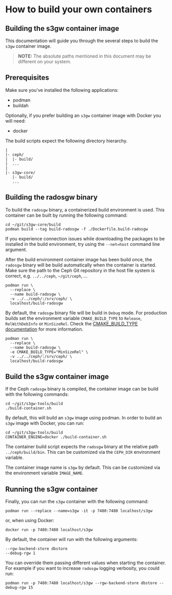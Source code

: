 # How to build your own containers

## Building the s3gw container image

This documentation will guide you through the several steps to build the
`s3gw` container image.

> **NOTE:** The absolute paths mentioned in this document may be different
> on your system.

## Prerequisites

Make sure you've installed the following applications:

- podman
- buildah

Optionally, if you prefer building an `s3gw` container image with Docker you
will need:

- docker

The build scripts expect the following directory hierarchy.

```text
|
|- ceph/
|  |- build/
|  ...
|
|- s3gw-core/
   |- build/
   ...
```

## Building the radosgw binary

To build the `radosgw` binary, a containerized build environment is used.
This container can be built by running the following command:

```shell
cd ~/git/s3gw-core/build
podman build --tag build-radosgw -f ./Dockerfile.build-radosgw
```

If you experience connection issues while downloading the packages to be
installed in the build environment, try using the `--net=host`
command line argument.

After the build environment container image has been build once, the
`radosgw` binary will be build automatically when the container is
started. Make sure the path to the Ceph Git repository in the host
file system is correct, e.g. `../../ceph`, `~/git/ceph`, ...

```shell
podman run \
  --replace \
  --name build-radosgw \
  -v ../../ceph/:/srv/ceph/ \
  localhost/build-radosgw
```

By default, the `radosgw` binary file will be build in `Debug` mode. For
production builds set the environment variable `CMAKE_BUILD_TYPE` to `Release`,
`RelWithDebInfo` or `MinSizeRel`. Check the [CMAKE_BUILD_TYPE documentation][1]
for more information.

```shell
podman run \
  --replace \
  --name build-radosgw \
  -e CMAKE_BUILD_TYPE="MinSizeRel" \
  -v ../../ceph/:/srv/ceph/ \
  localhost/build-radosgw
```

## Build the s3gw container image

If the Ceph `radosgw` binary is compiled, the container image can be build
with the following commands:

```shell
cd ~/git/s3gw-tools/build
./build-container.sh
```

By default, this will build an `s3gw` image using podman.
In order to build an `s3gw` image with Docker, you can run:

```shell
cd ~/git/s3gw-tools/build
CONTAINER_ENGINE=docker ./build-container.sh
```

The container build script expects the `radosgw` binary at the relative
path `../ceph/build/bin`. This can be customized via the `CEPH_DIR`
environment variable.

The container image name is `s3gw` by default. This can be customized via
the environment variable `IMAGE_NAME`.

## Running the s3gw container

Finally, you can run the `s3gw` container with the following command:

```shell
podman run --replace --name=s3gw -it -p 7480:7480 localhost/s3gw
```

or, when using Docker:

```shell
docker run -p 7480:7480 localhost/s3gw
```

By default, the container will run with the following arguments:

```text
--rgw-backend-store dbstore
--debug-rgw 1
```

You can override them passing different values when starting the container.
For example if you want to increase `radosgw` logging verbosity, you could run:

```shell
podman run -p 7480:7480 localhost/s3gw --rgw-backend-store dbstore --debug-rgw 15
```

[1]: https://cmake.org/cmake/help/latest/variable/CMAKE_BUILD_TYPE.html
